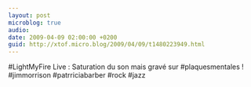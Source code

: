 ```yaml
---
layout: post
microblog: true
audio: 
date: 2009-04-09 02:00:00 +0200
guid: http://xtof.micro.blog/2009/04/09/t1480223949.html
---
```

#LightMyFire Live  :  Saturation du son mais gravé sur #plaquesmentales !  #jimmorrison #patrriciabarber #rock #jazz
